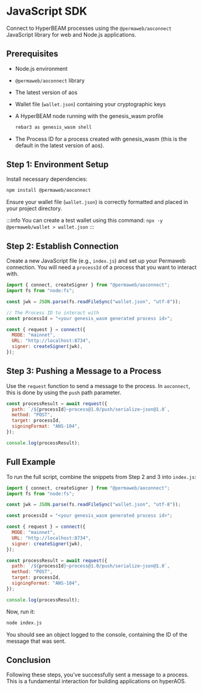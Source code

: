 # JavaScript SDK

Connect to HyperBEAM processes using the `@permaweb/aoconnect` JavaScript library for web and Node.js applications.

## Prerequisites

- Node.js environment
- `@permaweb/aoconnect` library
- The latest version of aos
- Wallet file (`wallet.json`) containing your cryptographic keys
- A HyperBEAM node running with the genesis_wasm profile

  ```bash
  rebar3 as genesis_wasm shell
  ```

- The Process ID for a process created with genesis_wasm (this is the default in the latest version of aos).

## Step 1: Environment Setup

Install necessary dependencies:

```bash
npm install @permaweb/aoconnect
```

Ensure your wallet file (`wallet.json`) is correctly formatted and placed in your project directory.

:::info
You can create a test wallet using this command:
`npx -y @permaweb/wallet > wallet.json`
:::

## Step 2: Establish Connection

Create a new JavaScript file (e.g., `index.js`) and set up your Permaweb connection. You will need a `processId` of a process that you want to interact with.

```javascript
import { connect, createSigner } from "@permaweb/aoconnect";
import fs from "node:fs";

const jwk = JSON.parse(fs.readFileSync("wallet.json", "utf-8"));

// The Process ID to interact with
const processId = "<your genesis_wasm generated process id>";

const { request } = connect({
  MODE: "mainnet",
  URL: "http://localhost:8734",
  signer: createSigner(jwk),
});
```

## Step 3: Pushing a Message to a Process

Use the `request` function to send a message to the process. In `aoconnect`, this is done by using the `push` path parameter.

```javascript
const processResult = await request({
  path: `/${processId}~process@1.0/push/serialize~json@1.0`,
  method: "POST",
  target: processId,
  signingFormat: "ANS-104",
});

console.log(processResult);
```

## Full Example

To run the full script, combine the snippets from Step 2 and 3 into `index.js`:

```javascript
import { connect, createSigner } from "@permaweb/aoconnect";
import fs from "node:fs";

const jwk = JSON.parse(fs.readFileSync("wallet.json", "utf-8"));

const processId = "<your genesis_wasm generated process id>";

const { request } = connect({
  MODE: "mainnet",
  URL: "http://localhost:8734",
  signer: createSigner(jwk),
});

const processResult = await request({
  path: `/${processId}~process@1.0/push/serialize~json@1.0`,
  method: "POST",
  target: processId,
  signingFormat: "ANS-104",
});

console.log(processResult);
```

Now, run it:

```bash
node index.js
```

You should see an object logged to the console, containing the ID of the message that was sent.

## Conclusion

Following these steps, you've successfully sent a message to a process. This is a fundamental interaction for building applications on hyperAOS.
